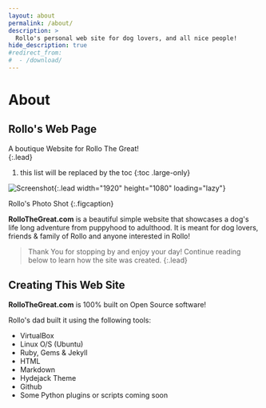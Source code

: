 ```yaml
---
layout: about
permalink: /about/
description: >
  Rollo's personal web site for dog lovers, and all nice people!
hide_description: true
#redirect_from:
#  - /download/
---
```


# About

<!--author-->

## Rollo's Web Page

A boutique Website for Rollo The Great!  
{:.lead}

1. this list will be replaced by the toc
{:toc .large-only}

![Screenshot](/assets/images/IMG_20250314_082111302_AE_crop.jpg){:.lead width="1920" height="1080" loading="lazy"}

Rollo's Photo Shot
{:.figcaption}

**RolloTheGreat.com** is a beautiful simple website that showcases a dog's life long adventure from puppyhood to adulthood.  It is meant for dog lovers, friends & family of Rollo and anyone interested in Rollo!

> Thank You for stopping by and enjoy your day! Continue reading below to learn how the site was created.
{:.lead}

## Creating This Web Site

**RolloTheGreat.com** is 100% built on Open Source software! 

Rollo's dad built it using the following tools:

* VirtualBox
* Linux O/S (Ubuntu)
* Ruby, Gems & Jekyll
* HTML
* Markdown
* Hydejack Theme
* Github
* Some Python plugins or scripts coming soon
